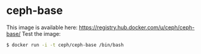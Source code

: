 # ceph-base

This image is available here: https://registry.hub.docker.com/u/ceph/ceph-base/
Test the image:

```bash
$ docker run -i -t ceph/ceph-base /bin/bash
```

